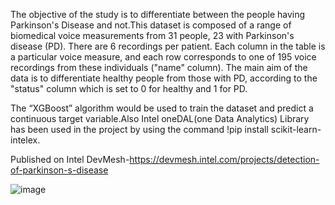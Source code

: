 The objective of the study is to differentiate between the people having Parkinson's Disease and not.This dataset is composed of a range of biomedical voice measurements from 31 people, 23 with Parkinson's disease (PD). There are 6 recordings per patient. Each column in the table is a particular voice measure, and each row corresponds to one of 195 voice recordings from these individuals ("name" column). The main aim of the data is to differentiate healthy people from those with PD, according to the "status" column which is set to 0 for healthy and 1 for PD. 

The “XGBoost” algorithm would be used to train the dataset and predict a continuous target variable.Also Intel oneDAL(one Data Analytics) Library has been used in the project by using the command !pip install scikit-learn-intelex.

Published on Intel DevMesh-https://devmesh.intel.com/projects/detection-of-parkinson-s-disease

![image](https://user-images.githubusercontent.com/118604310/226442203-888257dc-fed8-45be-9748-3193c11f2452.png)
